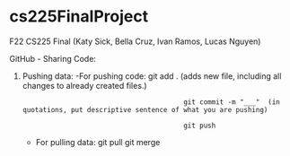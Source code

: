 # cs225FinalProject
F22 CS225 Final (Katy Sick, Bella Cruz, Ivan Ramos, Lucas Nguyen)

GitHub - Sharing Code:

   1. Pushing data:
      -For pushing code:                          git add . (adds new file, including all changes to already created files.)

                                                  git commit -m "___"  (in quotations, put descriptive sentence of what you are pushing)

                                                  git push

      - For pulling data:                         git pull
                                                  git merge



